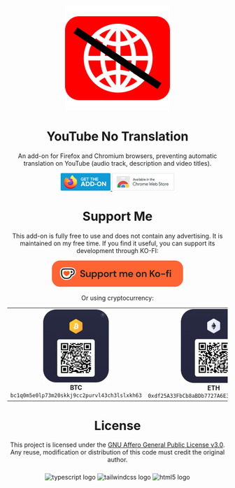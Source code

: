 <div align="center">
  <a href="https://addons.mozilla.org/firefox/addon/youtube-no-translation/" target="_blank">
    <img src="./assets/icons/icon.svg" alt="Project description"/>

  </a>
</div>

###

<h1 align="center">YouTube No Translation</h1>
<p align="center">An add-on for Firefox and Chromium browsers, preventing automatic translation on YouTube (audio track, description and video titles).</p>

<div align="center">
  <a href="https://addons.mozilla.org/firefox/addon/youtube-no-translation/" target="_blank">
    <img src="./assets/images/firefox.png" height="40" alt="Available on Mozilla Firefox" title="Available on Mozilla Firefox"/>
  </a>
  <a href="https://chromewebstore.google.com/detail/youtube-no-translation/lmkeolibdeeglfglnncmfleojmakecjb" target="_blank">
    <img src="./assets/images/chrome.png" height="40" alt="Available on Chrome Web Store" title="Available on Chrome Web Store"/>
  </a>
</div>

###

<div align="center">
  <h1>Support Me</h1>
  <p>This add-on is fully free to use and does not contain any advertising. It is maintained on my free time. If you find it useful, you can support its development through KO-FI:</p>
  
  <a href="https://ko-fi.com/yougo" target="_blank">
    <img src="./assets/images/ko-fi.png" alt="Support me on Ko-fi" width="300">
  </a>
  
<p>Or using cryptocurrency:</p>
<div align="center">
  <table>
    <tr>
      <td align="center">
        <img src="./assets/images/QR/btc_adress.png" width="150"/>
        <br />
        <strong>BTC</strong>
        <br />
        <code>bc1q0m5e0lp73m20skkj9cc2purvl43ch3lslxkh63</code>
      </td>
      <td align="center">
        <img src="./assets/images/QR/eth_adress.png" width="150"/>
        <br />
        <strong>ETH</strong>
        <br />
        <code>0xdf25A33FbCb8aBDb7727A6E31A4eA619B9Df4546</code>
      </td>
      <td align="center">
        <img src="./assets/images/QR/bat-eth_adress.png" width="150"/>
        <br />
        <strong>BAT (ETH)</strong>
        <br />
        <code>0xdf25A33FbCb8aBDb7727A6E31A4eA619B9Df4546</code>
      </td>
      <td align="center">
        <img src="./assets/images/QR/ltc_adress.png" width="150"/>
        <br />
        <strong>LTC</strong>
        <br />
        <code>Li5ootmMUik2YKQrMmubRjLupKxjwqS37Y</code>
      </td>
    </tr>
  </table>
</div>
</div>

###

<div align="center">
  <h1>License</h1>
  This project is licensed under the <a href="LICENSE">GNU Affero General Public License v3.0</a>.
  <br>
  Any reuse, modification or distribution of this code must credit the original author.
  <br>
</div>

###

<div align="center">
  <img src="https://cdn.jsdelivr.net/gh/devicons/devicon/icons/typescript/typescript-original.svg" height="20" alt="typescript logo" title="typescript logo" />
  <img src="https://cdn.simpleicons.org/tailwindcss/06B6D4" height="20" alt="tailwindcss logo" title="tailwindcss logo" />
  <img src="https://cdn.jsdelivr.net/gh/devicons/devicon/icons/html5/html5-original.svg" height="20" alt="html5 logo"  />
</div>